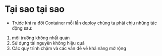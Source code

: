 # Tại sao tại sao

- Trước khi ra đời Container mỗi lần deploy chúng ta phải chịu những tác động sau:
1. môi trường không nhất quán
2. Sử dụng tài nguyên không hiệu quả
3. Các quy trình chậm và các vấn đề về khả năng mở rộng

